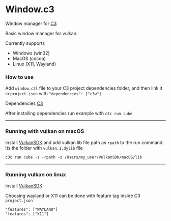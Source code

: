 # Window.c3
Window manager for [C3](https://c3-lang.org/)

Basic window manager for vulkan.

Currently supports
* Windows (win32)
* MacOS (cocoa)
* Linux (X11, Wayland)

### How to use
Add `window.c3l` file to your C3 project dependencies folder, and then link it in `project.json` 
with `"dependencies": ["c3w"]`

Dependencies [C3](https://c3-lang.org/)

After installing dependencies run example with `c3c run cube`

------
### Running with vulkan on macOS

Install [VulkanSDK](https://vulkan.lunarg.com/sdk/home#mac) and add vulkan lib file path as `rpath` to the run command.
Its the folder with `vulkan.1.dylib` file
````
c3c run cube -z -rpath -z /Users/my_user/VulkanSDK/macOS/lib
````

------
### Running vulkan on linux
Install [VulkanSDK](https://vulkan.lunarg.com/sdk/home#mac)

Choosing wayland or X11 can be done with feature tag inside C3 `project.json`
```
"features": ["WAYLAND"]
"features": ["X11"]
```
